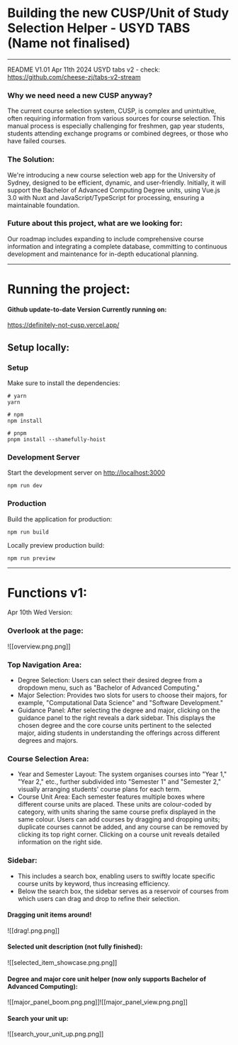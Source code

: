 # Building the new CUSP/Unit of Study Selection Helper - USYD TABS (Name not finalised)
---
README V1.01 Apr 11th 2024
USYD tabs v2 - check: https://github.com/cheese-zj/tabs-v2-stream
### Why we need need a new CUSP anyway?
The current course selection system, CUSP, is complex and unintuitive, often requiring information from various sources for course selection. This manual process is especially challenging for freshmen, gap year students, students attending exchange programs or combined degrees, or those who have failed courses.
### The Solution:
We're introducing a new course selection web app for the University of Sydney, designed to be efficient, dynamic, and user-friendly. Initially, it will support the Bachelor of Advanced Computing Degree units, using Vue.js 3.0 with Nuxt and JavaScript/TypeScript for processing, ensuring a maintainable foundation.
### Future about this project, what are we looking for:
Our roadmap includes expanding to include comprehensive course information and integrating a complete database, committing to continuous development and maintenance for in-depth educational planning.

---
# Running the project:
#### Github update-to-date Version Currently running on:
https://definitely-not-cusp.vercel.app/
## Setup locally:
### Setup

Make sure to install the dependencies:

```shell
# yarn
yarn

# npm
npm install

# pnpm
pnpm install --shamefully-hoist
```

### Development Server

Start the development server on [http://localhost:3000](http://localhost:3000/)

```shell
npm run dev
```

### Production

Build the application for production:

```shell
npm run build
```

Locally preview production build:

```shell
npm run preview
```

---
# Functions v1:
Apr 10th Wed Version:
### Overlook at the page:
![[overview.png.png]]
### Top Navigation Area:
- Degree Selection: Users can select their desired degree from a dropdown menu, such as "Bachelor of Advanced Computing."
- Major Selection: Provides two slots for users to choose their majors, for example, "Computational Data Science" and "Software Development."
- Guidance Panel: After selecting the degree and major, clicking on the guidance panel to the right reveals a dark sidebar. This displays the chosen degree and the core course units pertinent to the selected major, aiding students in understanding the offerings across different degrees and majors.
### Course Selection Area:
- Year and Semester Layout: The system organises courses into "Year 1," "Year 2," etc., further subdivided into "Semester 1" and "Semester 2," visually arranging students' course plans for each term.
- Course Unit Area: Each semester features multiple boxes where different course units are placed. These units are colour-coded by category, with units sharing the same course prefix displayed in the same colour. Users can add courses by dragging and dropping units; duplicate courses cannot be added, and any course can be removed by clicking its top right corner. Clicking on a course unit reveals detailed information on the right side.
### Sidebar:
- This includes a search box, enabling users to swiftly locate specific course units by keyword, thus increasing efficiency.
- Below the search box, the sidebar serves as a reservoir of courses from which users can drag and drop to refine their selection.

#### Dragging unit items around!
![[drag!.png.png]]
#### Selected unit description (not fully finished):
![[selected_item_showcase.png.png]]

#### Degree and major core unit helper (now only supports Bachelor of Advanced Computing):
![[major_panel_boom.png.png]]![[major_panel_view.png.png]]
#### Search your unit up:
![[search_your_unit_up.png.png]]